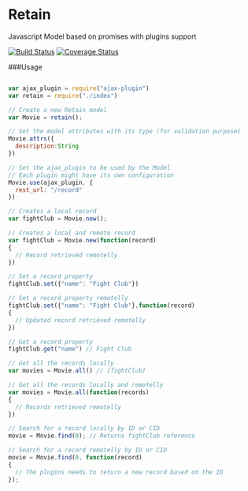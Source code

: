 Retain
====

Javascript Model based on promises with plugins support

[![Build Status](https://travis-ci.org/giuliandrimba/retain.png?branch=master)](https://travis-ci.org/giuliandrimba/retain) [![Coverage Status](https://coveralls.io/repos/giuliandrimba/retain/badge.png?branch=master)](https://coveralls.io/r/giuliandrimba/retain?branch=master)

###Usage
``` javascript

var ajax_plugin = require("ajax-plugin")
var retain = require("./index")

// Create a new Retain model
var Movie = retain();

// Set the model attributes with its type (for validation purpose)
Movie.attrs({
  description:String
})

// Set the ajax_plugin to be used by the Model
// Each plugin might have its own configuration
Movie.use(ajax_plugin, {
  rest_url: "/record"
})

// Creates a local record
var fightClub = Movie.new();

// Creates a local and remote record
var fightClub = Movie.new(function(record)
{
  // Record retrieved remotelly
})

// Set a record property
fightClub.set({"name": "Fight Club"})

// Set a record property remotelly
fightClub.set({"name": "Fight Club"},function(record)
{
  // Updated record retrieved remotelly
})

// Get a record property
fightClub.get("name") // Fight Club

// Get all the records locally
var movies = Movie.all() // [fightClub]

// Get all the records locally and remotelly
var movies = Movie.all(function(records)
{
  // Records retrieved remotelly
})

// Search for a record locally by ID or CID
movie = Movie.find(0); // Returns fightClub reference

// Search for a record remotelly by ID or CID
movie = Movie.find(0, function(record)
{
  // The plugins needs to return a new record based on the ID
});

```
